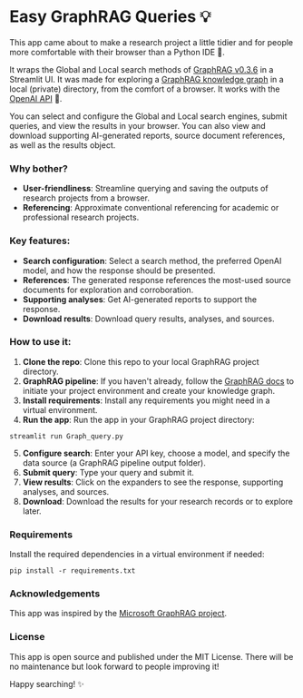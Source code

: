 # Easy GraphRAG Queries 💡

This app came about to make a research project a little tidier and for people more comfortable with their browser than a Python IDE 🐍.

It wraps the Global and Local search methods of [GraphRAG v0.3.6](https://pypi.org/project/graphrag/0.3.6/) in a Streamlit UI. It was made for exploring a [GraphRAG knowledge graph](https://microsoft.github.io/graphrag/) in a local (private) directory, from the comfort of a browser. It works with the [OpenAI API](https://platform.openai.com/docs/overview) 🤖.

You can select and configure the Global and Local search engines, submit queries, and view  the results in your browser. You can also view and download supporting AI-generated reports, source document references, as well as the results object.

### Why bother?
- **User-friendliness**: Streamline querying and saving the outputs of research projects from a browser.
- **Referencing**: Approximate conventional referencing for academic or professional research projects.

### Key features:
- **Search configuration**: Select a search method, the preferred OpenAI model, and how the response should be presented.
- **References**: The generated response references the most-used source documents for exploration and corroboration.
- **Supporting analyses**: Get AI-generated reports to support the response.
- **Download results**: Download query results, analyses, and sources.

### How to use it:
1. **Clone the repo**: Clone this repo to your local GraphRAG project directory.
2. **GraphRAG pipeline**: If you haven't already, follow the [GraphRAG docs](https://microsoft.github.io/graphrag/get_started/) to initiate your project environment and create your knowledge graph.
3. **Install requirements**: Install any requirements you might need in a virtual environment.
4. **Run the app**: Run the app in your GraphRAG project directory:

```shell
streamlit run Graph_query.py
```

5. **Configure search**: Enter your API key, choose a model, and specify the data source (a GraphRAG pipeline output folder).
6. **Submit query**: Type your query and submit it.
7. **View results**: Click on the expanders to see the response, supporting analyses, and sources.
8. **Download**: Download the results for your research records or to explore later.

### Requirements
Install the required dependencies in a virtual environment if needed:

```shell
pip install -r requirements.txt
```

### Acknowledgements
This app was inspired by the [Microsoft GraphRAG project](https://www.microsoft.com/en-us/research/blog/graphrag-unlocking-llm-discovery-on-narrative-private-data/).

### License
This app is open source and published under the MIT License. There will be no maintenance but look forward to people improving it!

Happy searching! ✨